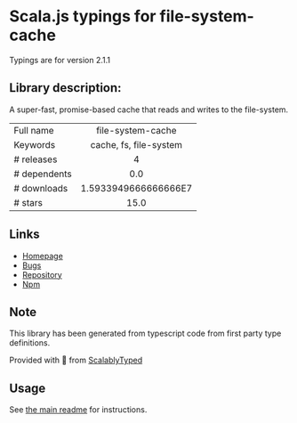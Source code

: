 
# Scala.js typings for file-system-cache

Typings are for version 2.1.1

## Library description:
A super-fast, promise-based cache that reads and writes to the file-system.

|                    |                 |
| ------------------ | :-------------: |
| Full name          | file-system-cache |
| Keywords           | cache, fs, file-system |
| # releases         | 4 |
| # dependents       | 0.0 |
| # downloads        | 1.5933949666666666E7 |
| # stars            | 15.0 |

## Links
- [Homepage](https://github.com/philcockfield/file-system-cache)
- [Bugs](https://github.com/philcockfield/file-system-cache/issues)
- [Repository](https://github.com/philcockfield/file-system-cache)
- [Npm](https://www.npmjs.com/package/file-system-cache)
    


## Note
This library has been generated from typescript code from first party type definitions.

Provided with :purple_heart: from [ScalablyTyped](https://github.com/oyvindberg/ScalablyTyped)

## Usage
See [the main readme](../../readme.md) for instructions.


